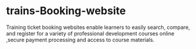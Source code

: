 # trains-Booking-website
Training ticket booking websites enable learners to easily search, compare, and register for a variety of professional development courses online ,secure payment processing and access to course materials.
